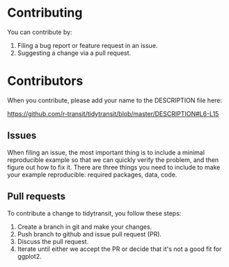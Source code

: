 # Contributing 

You can contribute by:

1. Filing a bug report or feature request in an issue.
1. Suggesting a change via a pull request.

# Contributors

When you contribute, please add your name to the DESCRIPTION file here:

https://github.com/r-transit/tidytransit/blob/master/DESCRIPTION#L6-L15

## Issues

When filing an issue, the most important thing is to include a minimal reproducible example so that we can quickly verify the problem, and then figure out how to fix it. There are three things you need to include to make your example reproducible: required packages, data, code.

## Pull requests

To contribute a change to tidytransit, you follow these steps:

1. Create a branch in git and make your changes.
1. Push branch to github and issue pull request (PR).
1. Discuss the pull request.
1. Iterate until either we accept the PR or decide that it's not
   a good fit for ggplot2.

